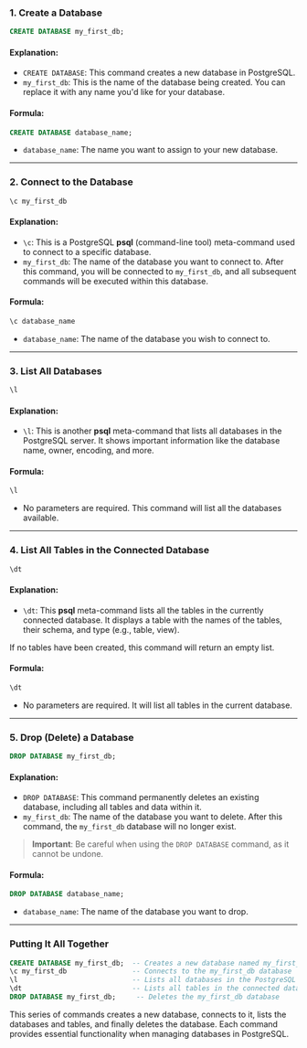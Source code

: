 
### 1. **Create a Database**

```sql
CREATE DATABASE my_first_db;
```

#### Explanation:
- `CREATE DATABASE`: This command creates a new database in PostgreSQL.
- `my_first_db`: This is the name of the database being created. You can replace it with any name you'd like for your database.

#### Formula:
```sql
CREATE DATABASE database_name;
```

- `database_name`: The name you want to assign to your new database.

---

### 2. **Connect to the Database**

```sql
\c my_first_db
```

#### Explanation:
- `\c`: This is a PostgreSQL **psql** (command-line tool) meta-command used to connect to a specific database.
- `my_first_db`: The name of the database you want to connect to. After this command, you will be connected to `my_first_db`, and all subsequent commands will be executed within this database.

#### Formula:
```bash
\c database_name
```

- `database_name`: The name of the database you wish to connect to.

---

### 3. **List All Databases**

```sql
\l
```

#### Explanation:
- `\l`: This is another **psql** meta-command that lists all databases in the PostgreSQL server. It shows important information like the database name, owner, encoding, and more.

#### Formula:
```bash
\l
```

- No parameters are required. This command will list all the databases available.

---

### 4. **List All Tables in the Connected Database**

```sql
\dt
```

#### Explanation:
- `\dt`: This **psql** meta-command lists all the tables in the currently connected database. It displays a table with the names of the tables, their schema, and type (e.g., table, view).
  
If no tables have been created, this command will return an empty list.

#### Formula:
```bash
\dt
```

- No parameters are required. It will list all tables in the current database.

---

### 5. **Drop (Delete) a Database**

```sql
DROP DATABASE my_first_db;
```

#### Explanation:
- `DROP DATABASE`: This command permanently deletes an existing database, including all tables and data within it.
- `my_first_db`: The name of the database you want to delete. After this command, the `my_first_db` database will no longer exist.

> **Important**: Be careful when using the `DROP DATABASE` command, as it cannot be undone.

#### Formula:
```sql
DROP DATABASE database_name;
```

- `database_name`: The name of the database you want to drop.

---

### Putting It All Together

```sql
CREATE DATABASE my_first_db;  -- Creates a new database named my_first_db
\c my_first_db                -- Connects to the my_first_db database
\l                            -- Lists all databases in the PostgreSQL instance
\dt                           -- Lists all tables in the connected database (my_first_db in this case)
DROP DATABASE my_first_db;     -- Deletes the my_first_db database
```

This series of commands creates a new database, connects to it, lists the databases and tables, and finally deletes the database. Each command provides essential functionality when managing databases in PostgreSQL.